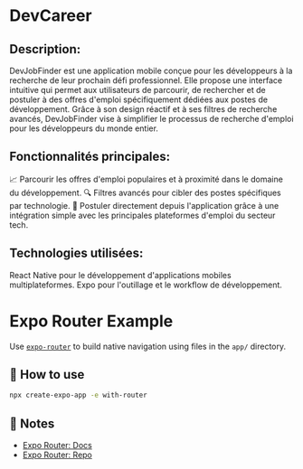 # DevCareer

## Description:

DevJobFinder est une application mobile conçue pour les développeurs à la recherche de leur prochain défi professionnel. Elle propose une interface intuitive qui permet aux utilisateurs de parcourir, de rechercher et de postuler à des offres d'emploi spécifiquement dédiées aux postes de développement. Grâce à son design réactif et à ses filtres de recherche avancés, DevJobFinder vise à simplifier le processus de recherche d'emploi pour les développeurs du monde entier.

## Fonctionnalités principales:

📈 Parcourir les offres d'emploi populaires et à proximité dans le domaine du développement.
🔍 Filtres avancés pour cibler des postes spécifiques par technologie.
🚀 Postuler directement depuis l'application grâce à une intégration simple avec les principales plateformes d'emploi du secteur tech.

## Technologies utilisées:

React Native pour le développement d'applications mobiles multiplateformes.
Expo pour l'outillage et le workflow de développement.

# Expo Router Example

Use [`expo-router`](https://expo.github.io/router) to build native navigation using files in the `app/` directory.

## 🚀 How to use

```sh
npx create-expo-app -e with-router
```

## 📝 Notes

- [Expo Router: Docs](https://expo.github.io/router)
- [Expo Router: Repo](https://github.com/expo/router)
